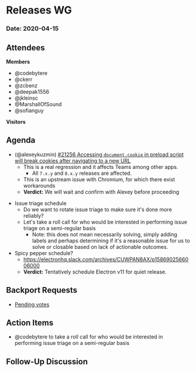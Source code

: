 # Releases WG

### Date: 2020-04-15

## Attendees

**Members**
* @codebytere
* @ckerr
* @zcbenz
* @deepak1556
* @jkleinsc
* @MarshallOfSound
* @sofianguy

**Visitors**

## Agenda

- (@alexeykuzmin) [#21256 Accessing `document.cookie` in preload script will break cookies after navigating to a new URL](https://github.com/electron/electron/issues/21256)
    * This is a real regression and it affects Teams among other apps.
        * All `7.x.y` and `8.x.y` releases are affected.
    * This is an upstream issue with Chromium, for which there exist workarounds
    * **Verdict:** We will wait and confirm with Alexey before proceeding
* Issue triage schedule
    * Do we want to rotate issue triage to make sure it's done more reliably?
    * Let's take a roll call for who would be interested in performing issue triage on a semi-regular basis
        * Note: this does not mean necessarily solving, simply adding labels and perhaps determining if it's a reasonable issue for us to solve or closable based on lack of actionable outcomes.
* Spicy pepper schedule?
    * https://electronhq.slack.com/archives/CUWPAN8AX/p1586902566006000
    * **Verdict:** Tentatively schedule Electron v11 for quiet release.

## Backport Requests

* [Pending votes](https://github.com/electron/electron/pulls?q=is%3Apr+is%3Aopen+label%3A%22pending-vote+🗳%22)

## Action Items

- @codebytere to take a roll call for who would be interested in performing issue triage on a semi-regular basis

## Follow-Up Discussion


